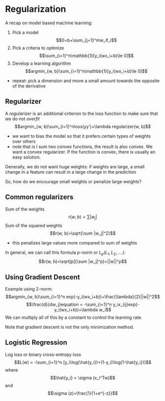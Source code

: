 
# Regularization

A recap on model based machine learning:

1. Pick a model
$$0=b+\sum_{j=1}^mw_if_i$$
2. Pick a criteria to optimize
$$\sum_{i=1}^n\mathbb{1}[y_i(wx_i+b)\le 0]$$
3. Develop a learning algorithm
$$argmin_{w, b}\sum_{i=1}^n\mathbb{1}[y_i(wx_i+b)\le 0]$$
- repeat: pick a dimension and move a small amount towards the opposite of the derivative

## Regularizer

A _regularizer_ is an additional criterion to the loss function to make sure that we do not _overfit_
$$argmin_{w, b}\sum_{i=1}^nloss(yy')+\lambda regularizer(w, b)$$

- we want to bias the model so that it prefers certain types of weights over others
- note that is I sum two convex functions, the result is also convex. We want a convex regularizer. If the function is convex, there is usually an easy solution.


Generally, we do not want huge weights: if weights are large, a small change in a feature can result in a large change in the prediction

So, how do we encourage small weights or penalize large weights?

## Common regularizers

Sum of the weights
$$r(w, b)=\sum |w_j|$$
Sum of the squared weights
$$r(w, b)=\sqrt{\sum |w_j|^2}$$

- this penalizes large values more compared to sum of weights

In general, we can call this formula _p-norm_ or $L_p (L_1, L_2, ....)$:
$$r(w, b)=\sqrt[p]{\sum |w_j|^p}=||w||^p$$

## Using Gradient Descent

Example using 2-norm:
$$argmin_{w, b}\sum_{i=1}^n exp(-y_i(wx_i+b))+\frac{\lambda}{2}||w||^2$$
$$\frac{d}{dw_j}equation = -\sum_{i=1}^n y_ix_{ij}exp(-y_i(wx_i+b))+\lambda w_i$$
We can multiply all of this by a constant to control the learning rate.

Note that gradient descent is not the only minimization method.

## Logistic Regression

Log loss or binary cross-entropy loss
$$L(w) = -\sum_{i=1}^n [y_i\log(\hat{y_i})+(1-y_i)\log(1-\hat{y_i})]$$
where
$$\hat{y_i} = \sigma (x_i^Tw)$$
and $$\sigma (z)=\frac{1}{1+e^{-z}}$$

